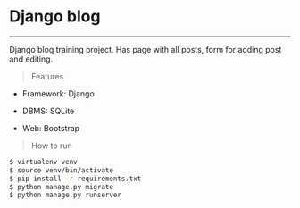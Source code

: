 # Django blog
___
Django blog training project. Has page with all posts, form for adding post and editing.
> Features
- Framework: Django
- DBMS: SQLite

- Web: Bootstrap
> How to run
```bash  
$ virtualenv venv  
$ source venv/bin/activate  
$ pip install -r requirements.txt
$ python manage.py migrate
$ python manage.py runserver
``` 